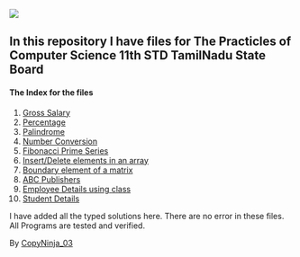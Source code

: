 <img src='https://media.tenor.com/mhLPO2VldCkAAAAC/0001.gif'></img>

## In this repository I have files for The Practicles of Computer Science 11th STD TamilNadu State Board

#### The Index for the files

<ol>
<li>
<a href='./code/GrossSalary'>Gross Salary</a>
</li>
<li>
<a href='./code/Percentage'>Percentage</a>
</li>
<li>
<a href='./code/Palindrome'>Palindrome</a>
</li>
<li>
<a href='./code/Number-Conversion'>Number Conversion</a>
</li>
<li>
<a href='./code/Fibonacci-PrimeSeries'>Fibonacci Prime Series</a>
</li>
<li>
<a href='./code/Insert-Delete-Elements-in-An-Array'>Insert/Delete elements in an array</a>
</li>
<li>
<a href='./code/Boundary-element-of-a-matrix'>Boundary element of a matrix</a>
</li>
<li>
<a href='./code/ABC-Publishers'>ABC Publishers</a>
</li>
<li>
<a href='./code/Employee-Details'>Employee Details using class</a>
</li>
<li>
<a href='./code/Student-Details'>Student Details</a>
</li>
</ol>

I have added all the typed solutions here. There are no error in these files. All Programs are tested and verified.

By <a href='https://instagram.com/copyninja_03'> CopyNinja_03 </a>
